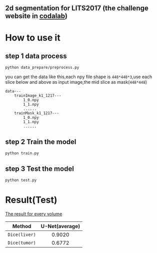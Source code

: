 **2d segmentation for LITS2017** (the challenge website in [codalab](https://competitions.codalab.org/competitions/17094))
--


# How to use it 

step 1 data process
--   
``python data_prepare/preprocess.py``

you can get the data like this,each npy file shape is ``448*448*3``,use each slice below and above as input image,the mid slice as mask(``448*448``)

```
data---
    trainImage_k1_1217---
        1_0.npy
        1_1.npy
        ......
    trainMask_k1_1217---
        1_0.npy
        1_1.npy
        ......
```

step 2 Train the model 
--
``python train.py``


step 3 Test the model 
--

``python test.py``


# Result(Test)

[The result for every volume](./test.csv)

| Method     |U-Net(average)  |
| :----------:|:----:|
| `Dice(liver)`|0.9020|
| `Dice(tumor)`|0.6772|

